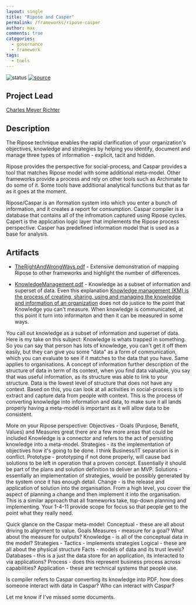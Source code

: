 ```yaml
---
layout: single
title: "Ripose and Casper"
permalink: /frameworks/ripose-casper
author: max
comments: true
categories:
  - governance
  - framework
tags:
  - tools
---
```


![status](https://img.shields.io/badge/status-done-green) [![source](https://img.shields.io/badge/source-online-green)](http://ripose.com.au/)

## Project Lead

[Charles Meyer Richter](https://www.linkedin.com/in/charles-meyer-richter-1734a19/)

## Description

The Ripose technique enables the rapid clarification of your organization's objectives, knowledge and strategies by helping you identify, document and manage three types of information - explicit, tacit and hidden.

Ripose provides the perspective for social-process, and Caspar provides a tool that matches Ripose model with some additional meta-model. Other frameworks provide a process and rely on other tools such as Archimate to do some of it. Some tools have additional analytical functions but that as far as it goes at the moment.

Ripose/Caspar is an iformation system into which you enter a bunch of information, and it creates a report for consumption. Caspar compiler is a database that contains all of the infromation captured using Ripose cycles. Capert is the application logic layer that implements the Ripose process perspective. Casper has predefined information model that is used as a base for analysis.

## Artifacts

* [TheRightAndWrongWays.pdf](/assets/frameworks/ripose/TheRightAndWrongWays.pdf) - Extensive demonstration of mapping Ripose to other frameworks and highlight the number of differences.

* [KnowledgeManagement.pdf](/assets/frameworks/ripose/KnowledgeManagement.pdf) - Knowledge as a subset of information and superset of data. Even this explanation [Knowledge management (KM) is the process of creating, sharing, using and managing the knowledge and information of an organization](https://en.wikipedia.org/wiki/Knowledge_management) does not do justice to the point that Knowledge you can't measure. When knowledge is communicated, at this point it turn into informaiton and then it can be measured in some ways.

You call out knowledge as a subset of information and superset of data. Here is my take on this subject:
Knowledge is whats trapped in something. So you can say that person has lots of knowledge, you can't get it off them easily, but they can give you some "data" as a form of communication, which you can evaluate to see if it matches to the data that you have. Same applies to organisations. 
A concept of information further description of the structure of data in term of its context, when you find data valuable, you say that was useful information, as its structure was able to link to your structure.
Data is the lowest level of structure that does not have any context.
Based on this, you can look at all activities in social-process is to extract and capture data from people with context. This is the process of converting knowledge into information and data, to make sure it all lands properly having a meta-model is important as it will allow data to be consistent.

More on your Ripose perspective:
Objectives - Goals (Purpose, Benefit, Values) and Measures great there are a few more areas that could be included
Knowledge is a connector and refers to the act of persisting knowledge into a meta-model.
Strategies - its the implementation of objectives how it's going to be done. I think Business/IT separation is in conflict.
Prototype - prototyping if not done properly, will cause bad solutions to be left in operation that a proven concept. Essentially it should be part of the plans and solution definition to deliver an MVP.
Solutions - essentially an implementation of strategies, would be possibly generated by the system once it has enough detail.
Change -  is the release and application of solution into the organisation.
From a high level, you cover the aspect of planning a change and then implement it into the organisation. This is a similar approach that all frameworks take, top-down planning and implementing. Your 1-4-11 provide scope for focus so that people get to the point what they really need.

Quick glance on the Caspar meta-model:
Conceptual  - these are all about driving to alignment to value.
Goals
Measures - measure for a goal? What about the measure for outputs?
Knowledge - is all of the conceptual data in the model?
Strategies - 
Tactics - implements strategies
Logical - these are all about the physical structure
Facts - models of data and its trust levels?
Databases - this is a just the data store for an application, its interacted to via applications?
Process - does this represent business process across capabilities?
Application - these are technical systems that people use.

Is compiler refers to Caspar converting its knowledge into PDF, how does someone interact with data in Caspar? Who can interact with Caspar?

Let me know if I've missed some documents.
